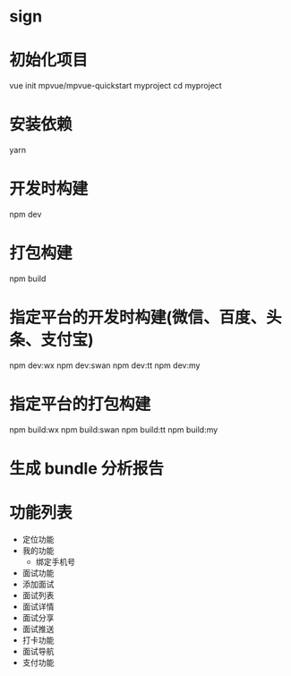 # sign
# 初始化项目
vue init mpvue/mpvue-quickstart myproject
cd myproject

# 安装依赖
yarn

# 开发时构建
npm dev

# 打包构建
npm build

# 指定平台的开发时构建(微信、百度、头条、支付宝)
npm dev:wx
npm dev:swan
npm dev:tt
npm dev:my

# 指定平台的打包构建
npm build:wx
npm build:swan
npm build:tt
npm build:my

# 生成 bundle 分析报告

# 功能列表
 - 定位功能
 - 我的功能
   - 绑定手机号
 - 面试功能
 - 添加面试
 - 面试列表
 - 面试详情
 - 面试分享
 - 面试推送
 - 打卡功能
 - 面试导航
 - 支付功能
